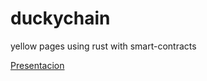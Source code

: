 # duckychain
yellow pages using rust with smart-contracts

[Presentacion](https://www.canva.com/design/DAFH0rbSH0w/Za9FCwZD4FWsE-5fSdK3lA/view?utm_content=DAFH0rbSH0w&utm_campaign=designshare&utm_medium=link&utm_source=publishpresent)
